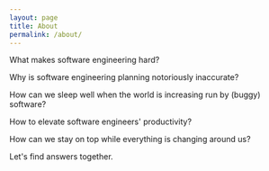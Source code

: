 ```yaml
---
layout: page
title: About
permalink: /about/
---
```


What makes software engineering hard?

Why is software engineering planning notoriously inaccurate?

How can we sleep well when the world is increasing run by (buggy) software?

How to elevate software engineers' productivity?

How can we stay on top while everything is changing around us?

Let's find answers together.
